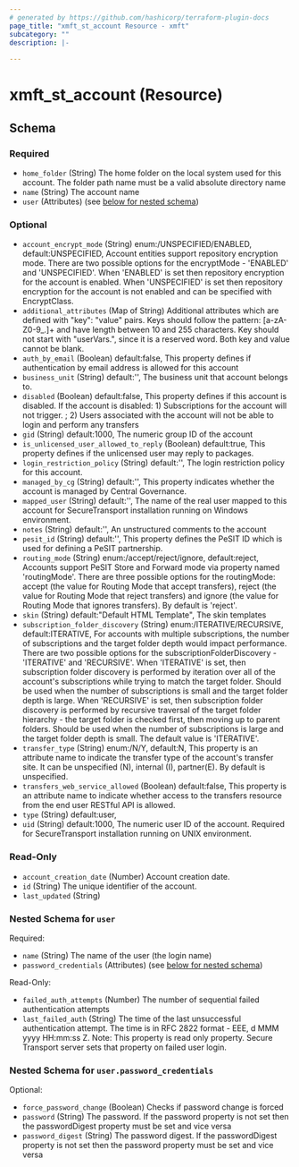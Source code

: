 ```yaml
---
# generated by https://github.com/hashicorp/terraform-plugin-docs
page_title: "xmft_st_account Resource - xmft"
subcategory: ""
description: |-
  
---
```


# xmft_st_account (Resource)





<!-- schema generated by tfplugindocs -->
## Schema

### Required

- `home_folder` (String) The home folder on the local system used for this account. The folder path name must be a valid absolute directory name
- `name` (String) The account name
- `user` (Attributes) (see [below for nested schema](#nestedatt--user))

### Optional

- `account_encrypt_mode` (String) enum:/UNSPECIFIED/ENABLED, default:UNSPECIFIED, Account entities support repository encryption mode. There are two possible options for the encryptMode - 'ENABLED' and 'UNSPECIFIED'.
When 'ENABLED' is set then repository encryption for the account is enabled.
When 'UNSPECIFIED' is set then repository encryption for the account is not enabled and can be specified with EncryptClass.
- `additional_attributes` (Map of String) Additional attributes which are defined with "key": "value" pairs. Keys should follow the pattern: [a-zA-Z0-9_.]+
and have length between 10 and 255 characters. Key should not start with "userVars.", since it is
a reserved word. Both key and value cannot be blank.
- `auth_by_email` (Boolean) default:false, This property defines if authentication by email address is allowed for this account
- `business_unit` (String) default:'', The business unit that account belongs to.
- `disabled` (Boolean) default:false, This property defines if this account is disabled. If the account is disabled: 1) Subscriptions for the account will not trigger. ; 2) Users associated with the account will not be able to login and perform any transfers
- `gid` (String) default:1000, The numeric group ID of the account
- `is_unlicensed_user_allowed_to_reply` (Boolean) default:true, This property defines if the unlicensed user may reply to packages.
- `login_restriction_policy` (String) default:'', The login restriction policy for this account.
- `managed_by_cg` (String) default:'', This property indicates whether the account is managed by Central Governance.
- `mapped_user` (String) default:'', The name of the real user mapped to this account for SecureTransport installation running on Windows environment.
- `notes` (String) default:'', An unstructured comments to the account
- `pesit_id` (String) default:'', This property defines the PeSIT ID which is used for defining a PeSIT partnership.
- `routing_mode` (String) enum:/accept/reject/ignore, default:reject, Accounts support PeSIT Store and Forward mode via property named 'routingMode'. There are three possible options for the routingMode: accept (the value for Routing Mode that accept transfers), reject (the value for Routing Mode that reject transfers) and ignore (the value for Routing Mode that ignores transfers). By default is 'reject'.
- `skin` (String) default:"Default HTML Template", The skin templates
- `subscription_folder_discovery` (String) enum:/ITERATIVE/RECURSIVE, default:ITERATIVE, For accounts with multiple subscriptions, the number of subscriptions and the target folder depth would impact performance.
There are two possible options for the subscriptionFolderDiscovery - 'ITERATIVE' and 'RECURSIVE'.
When 'ITERATIVE' is set, then subscription folder discovery is performed by iteration over all of the account's subscriptions while trying to match the target folder. Should be used when the number of subscriptions is small and the target folder depth is large.
When 'RECURSIVE' is set, then subscription folder discovery is performed by recursive traversal of the target folder hierarchy - the target folder is checked first, then moving up to parent folders. Should be used when the number of subscriptions is large and the target folder depth is small.
The default value is 'ITERATIVE'.
- `transfer_type` (String) enum:/N/Y, default:N, This property is an attribute name to indicate the transfer type of the account's transfer site. It can be unspecified (N), internal (I), partner(E). By default is unspecified.
- `transfers_web_service_allowed` (Boolean) default:false, This property is an attribute name to indicate whether access to the transfers resource from the end user RESTful API is allowed.
- `type` (String) default:user, <nil>
- `uid` (String) default:1000, The numeric user ID of the account. Required for SecureTransport installation running on UNIX environment.

### Read-Only

- `account_creation_date` (Number) Account creation date.
- `id` (String) The unique identifier of the account.
- `last_updated` (String)

<a id="nestedatt--user"></a>
### Nested Schema for `user`

Required:

- `name` (String) The name of the user (the login name)
- `password_credentials` (Attributes) (see [below for nested schema](#nestedatt--user--password_credentials))

Read-Only:

- `failed_auth_attempts` (Number) The number of sequential failed authentication attempts
- `last_failed_auth` (String) The time of the last unsuccessful authentication attempt. The time is in RFC 2822 format - EEE, d MMM yyyy HH:mm:ss Z. Note: This property is read only property. Secure Transport server sets that property on failed user login.

<a id="nestedatt--user--password_credentials"></a>
### Nested Schema for `user.password_credentials`

Optional:

- `force_password_change` (Boolean) Checks if password change is forced
- `password` (String) The password. If the password property is not set then the passwordDigest property must be set and vice versa
- `password_digest` (String) The password digest. If the passwordDigest property is not set then the password property must be set and vice versa
